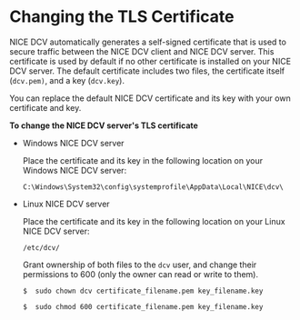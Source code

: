 # Changing the TLS Certificate<a name="manage-cert"></a>

NICE DCV automatically generates a self\-signed certificate that is used to secure traffic between the NICE DCV client and NICE DCV server\. This certificate is used by default if no other certificate is installed on your NICE DCV server\. The default certificate includes two files, the certificate itself \(`dcv.pem)`, and a key \(`dcv.key`\)\.

You can replace the default NICE DCV certificate and its key with your own certificate and key\.

**To change the NICE DCV server's TLS certificate**
+ Windows NICE DCV server

  Place the certificate and its key in the following location on your Windows NICE DCV server:

  ```
  C:\Windows\System32\config\systemprofile\AppData\Local\NICE\dcv\
  ```
+ Linux NICE DCV server

  Place the certificate and its key in the following location on your Linux NICE DCV server:

  ```
  /etc/dcv/
  ```

  Grant ownership of both files to the `dcv` user, and change their permissions to 600 \(only the owner can read or write to them\)\.

  ```
  $  sudo chown dcv certificate_filename.pem key_filename.key
  ```

  ```
  $  sudo chmod 600 certificate_filename.pem key_filename.key
  ```